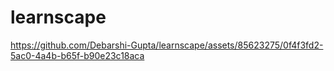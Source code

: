 # learnscape




https://github.com/Debarshi-Gupta/learnscape/assets/85623275/0f4f3fd2-5ac0-4a4b-b65f-b90e23c18aca





